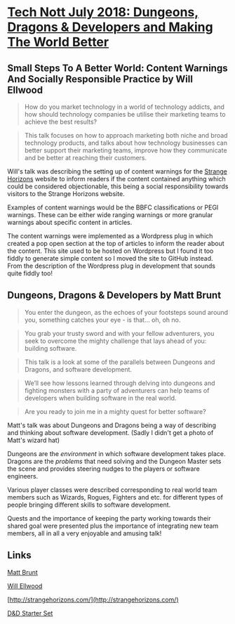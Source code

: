 # [Tech Nott July 2018: Dungeons, Dragons & Developers and Making The World Better](https://www.meetup.com/Tech-Nottingham/events/252117319/)

## Small Steps To A Better World: Content Warnings And Socially Responsible Practice by Will Ellwood

> How do you market technology in a world of technology addicts, and how should technology companies be utilise their marketing teams to achieve the best results?

> This talk focuses on how to approach marketing both niche and broad technology products, and talks about how technology businesses can better support their marketing teams, improve how they communicate and be better at reaching their customers.

Will's talk was describing the setting up of content warnings for the [Strange Horizons](http://strangehorizons.com) website to inform readers if the content contained anything which could be considered objectionable, this being a social responsibility towards visitors to the Strange Horizons website.

Examples of content warnings would be the BBFC classifications or PEGI warnings. These can be either wide ranging warnings or more granular warnings about specific content in articles.

The content warnings were implemented as a Wordpress plug in which created a pop open section at the top of articles to inform the reader about the content. This site used to be hosted on Wordpress but I found it too fiddly to generate simple content so I moved the site to GitHub instead. From the description of the Wordpress plug in development that sounds quite fiddly too!

## Dungeons, Dragons & Developers by Matt Brunt

> You enter the dungeon, as the echoes of your footsteps sound around you, something catches your eye - is that… oh, oh no.

> You grab your trusty sword and with your fellow adventurers, you seek to overcome the mighty challenge that lays ahead of you: building software.

> This talk is a look at some of the parallels between Dungeons and Dragons, and software development.

> We’ll see how lessons learned through delving into dungeons and fighting monsters with a party of adventurers can help teams of developers when building software in the real world.

> Are you ready to join me in a mighty quest for better software?

Matt's talk was about Dungeons and Dragons being a way of describing and thinking about software development. (Sadly I didn't get a photo of Matt's wizard hat)

Dungeons are the _environment_ in which software development takes place. Dragons are the _problems_ that need solving and the Dungeon Master sets the scene and provides steering nudges to the players or software engineers.

Various player classes were described corresponding to real world team members such as Wizards, Rogues, Fighters and etc. for different types of people bringing different skills to software development.

Quests and the importance of keeping the party working towards their shared goal were presented plus the importance of integrating new team members, all in all a very enjoyable and amusing talk!

## Links

[Matt Brunt](https://twitter.com/Brunty)

[Will Ellwood](https://twitter.com/fragmad)

[http://strangehorizons.com/](http://strangehorizons.com/)

[D&D Starter Set](http://dnd.wizards.com/products/tabletop-games/rpg-products/rpg_starterset)